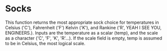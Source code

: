 # Socks
This function returns the most appropriate sock choice for temperatures in  Celsius ('C'), Fahrenheit ('F') Kelvin ('K'), and Rankine ('R', YEAH I SEE YOU, ENGINEERS.).  Inputs are the temperature as a scalar (temp), and the scale as a character ('C', 'F', 'K', 'R'...).  If the scale field is empty, temp is assumed to be in Celsius, the most logical scale.

